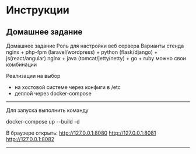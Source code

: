 # Инструкции

## Домашнее задание

Домашнее задание
Роль для настройки веб сервера
Варианты стенда
nginx + php-fpm (laravel/wordpress) + python (flask/django) + js(react/angular)
nginx + java (tomcat/jetty/netty) + go + ruby
можно свои комбинации

Реализации на выбор
- на хостовой системе через конфиги в /etc
- деплой через docker-compose
---------------------
Для запуска выполнить команду

docker-compose up --build -d

В браузере открыть:
http://127.0.0.1:8080
http://127.0.0.1:8081
http://127.0.0.1:8082

---------------------
